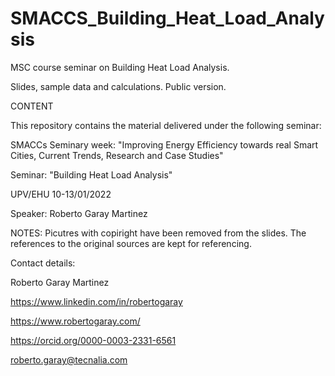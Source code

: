 # SMACCS_Building_Heat_Load_Analysis

MSC course seminar on Building Heat Load Analysis.

Slides, sample data and calculations. Public version.

CONTENT

This repository contains the material delivered under the following seminar:

SMACCs Seminary week: "Improving Energy Efficiency towards real Smart Cities, Current Trends, Research and Case Studies"

Seminar: "Building Heat Load Analysis"

UPV/EHU 10-13/01/2022

Speaker: Roberto Garay Martinez

NOTES: Picutres with copiright have been removed from the slides. The references to the original sources are kept for referencing.

Contact details:

Roberto Garay Martinez

https://www.linkedin.com/in/robertogaray

https://www.robertogaray.com/

https://orcid.org/0000-0003-2331-6561

roberto.garay@tecnalia.com
